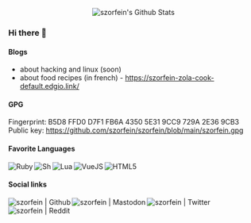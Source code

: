 <!-- List Of Websites-->
[github]: https://github.com/szorfein
[reddit]: https://www.reddit.com/user/szorfein
[twitter]: https://www.twitter.com/szorfein

<p align="center">
  <img alt="szorfein's Github Stats" src="https://github-readme-stats.vercel.app/api?username=szorfein&show_icons=true&title_color=8debd2&text_color=E5E9F0&icon_color=a093ff&bg_color=1d1c29&hide_border=true&border_radius=0&include_all_commits=true&count_private=true" />
</p>

### Hi there 👋

#### Blogs

+ about hacking and linux (soon)
+ about food recipes (in french) - https://szorfein-zola-cook-default.edgio.link/

#### GPG
Fingerprint: B5D8 FFD0 D7F1 FB6A 4350 5E31 9CC9 729A 2E36 9CB3  
Public key: https://github.com/szorfein/szorfein/blob/main/szorfein.gpg

#### Favorite Languages
[<img align="left" alt="Ruby" src="https://img.shields.io/badge/ruby-d54c4c.svg?&style=for-the-badge&logo=ruby&logoColor=FFFFFF" />](https://html.duckduckgo.com/html?q=Ruby)
[<img align="left" alt="Sh" src="https://img.shields.io/badge/Shell_Script-121011?style=for-the-badge&logo=gnu-bash&logoColor=white" />](https://html.duckduckgo.com/html?q=Shell)
[<img align="left" alt="Lua" src="https://img.shields.io/badge/Lua-2C2D72?style=for-the-badge&logo=lua&logoColor=white" />](https://html.duckduckgo.com/html?q=Lua)
[<img align="left" alt="VueJS" src="https://img.shields.io/badge/Vue.js-35495E?style=for-the-badge&logo=vue.js&logoColor=4FC08D" />](https://html.duckduckgo.com/html?q=Vue.js)
[<img align="left" alt="HTML5" src="https://img.shields.io/badge/HTML5-E34F26?style=for-the-badge&logo=html5&logoColor=white" />](https://html.duckduckgo.com/html?q=HTML5)

<br />

#### Social links
[<img align="left" alt="szorfein | Github" src="https://img.shields.io/badge/GitHub-100000?style=for-the-badge&logo=github&logoColor=white" />](https://github.com/szorfein)
[<img align="left" alt="szorfein | Mastodon" src="https://img.shields.io/badge/Mastodon-ffffff?style=for-the-badge&logo=mastodon" />](https://mastodon.social/@szorfein)
[<img align="left" alt="szorfein | Twitter" src="https://img.shields.io/badge/Twitter-1DA1F2?style=for-the-badge&logo=twitter&logoColor=white" />](https://twitter.com/szorfein)
[<img align="left" alt="szorfein | Reddit" src="https://img.shields.io/badge/Reddit-FF4500?style=for-the-badge&logo=reddit&logoColor=white" />](https://www.reddit.com/user/szorfein)

<!--
**szorfein/szorfein** is a ✨ _special_ ✨ repository because its `README.md` (this file) appears on your GitHub profile.

Here are some ideas to get you started:

- 🔭 I’m currently working on ...
- 🌱 I’m currently learning ...
- 👯 I’m looking to collaborate on ...
- 🤔 I’m looking for help with ...
- 💬 Ask me about ...
- 📫 How to reach me: ...
- 😄 Pronouns: ...
- ⚡ Fun fact: ...
-->
